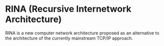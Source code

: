 # RINA (Recursive Internetwork Architecture)

RINA is a new computer network architecture proposed as an alternative to the architecture of the currently mainstream TCP/IP approach.
